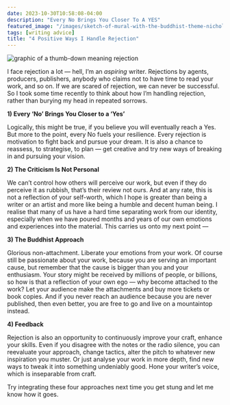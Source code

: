 ```yaml
---
date: 2023-10-30T10:58:08-04:00
description: "Every No Brings You Closer To A YES"
featured_image: "/images/sketch-of-mural-with-the-buddhist-theme-nicholas-roerich.jpg"
tags: [writing advice]
title: "4 Positive Ways I Handle Rejection"
---
```


![graphic of a thumb-down meaning rejection](https://github.com/ThomasMBury/charlie-bury-website/assets/139169787/832d7e5a-6ec9-4fff-bcc1-f57e86ce673b)


I face rejection a lot — hell, I’m an _aspiring_ writer. Rejections by agents, producers, publishers, anybody who claims not to have time to read your work, and so on. If we are scared of rejection, we can never be successful. So I took some time recently to think about how I’m handling rejection, rather than burying my head in repeated sorrows.

**1) Every ‘No’ Brings You Closer to a ‘Yes’**

Logically, this might be true, if you believe you will eventually reach a Yes. But more to the point, every No fuels your resilience. Every rejection is motivation to fight back and pursue your dream. It is also a chance to reassess, to strategise, to plan — get creative and try new ways of breaking in and pursuing your vision.

**2) The Criticism Is Not Personal**

We can’t control how others will perceive our work, but even if they do perceive it as rubbish, that’s their review not ours. And at any rate, this is not a reflection of your self-worth, which I hope is greater than being a writer or an artist and more like being a humble and decent human being. I realise that many of us have a hard time separating work from our identity, especially when we have poured months and years of our own emotions and experiences into the material. This carries us onto my next point —

**3) The Buddhist Approach**

Glorious non-attachment. Liberate your emotions from your work. Of course still be passionate about your work, because you are serving an important cause, but remember that the cause is bigger than you and your enthusiasm. Your story might be received by millions of people, or billions, so how is that a reflection of your own ego — why become attached to the work? Let your audience make the attachments and buy more tickets or book copies. And if you never reach an audience because you are never published, then even better, you are free to go and live on a mountaintop instead.

**4) Feedback**

Rejection is also an opportunity to continuously improve your craft, enhance your skills. Even if you disagree with the notes or the radio silence, you can reevaluate your approach, change tactics, alter the pitch to whatever new inspiration you muster. Or just analyse your work in more depth, find new ways to tweak it into something undeniably good. Hone your writer’s voice, which is inseparable from craft.

Try integrating these four approaches next time you get stung and let me know how it goes.

